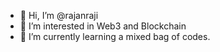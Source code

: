 - 👋 Hi, I’m @rajanraji
- 👀 I’m interested in Web3 and Blockchain
- 🌱 I’m currently learning a mixed bag of codes.



<!---
rajanraji/rajanraji is a ✨ special ✨ repository because its `README.md` (this file) appears on your GitHub profile.
You can click the Preview link to take a look at your changes.
--->
